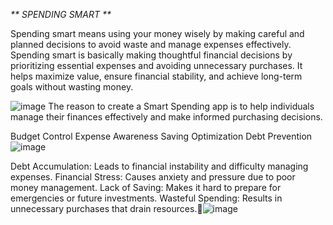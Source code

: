 _** SPENDING SMART **_


Spending smart means using your money wisely by making careful and planned decisions to avoid waste and manage expenses effectively.
Spending smart is basically making thoughtful financial decisions by prioritizing essential expenses and avoiding unnecessary purchases. It helps maximize value, ensure financial stability, and achieve long-term goals without wasting money.

![image](https://github.com/user-attachments/assets/5235072e-6276-4ea9-82a9-746df509e4b7)
The reason to create a Smart Spending app is to help individuals manage their finances effectively and make informed purchasing decisions.

Budget Control
Expense Awareness
Saving Optimization
Debt Prevention
![image](https://github.com/user-attachments/assets/492260d2-dc2c-4ff2-a03c-7b278d8a0f09)

Debt Accumulation:
             Leads to financial instability and difficulty managing expenses.
Financial Stress:
            Causes anxiety and pressure due to poor money management.
Lack of Saving:
            Makes it hard to prepare for emergencies or future investments.
Wasteful Spending:
            Results in unnecessary purchases that drain resources.![image](https://github.com/user-attachments/assets/10bad5fb-cd81-4475-ad59-dc747c7056a2)



